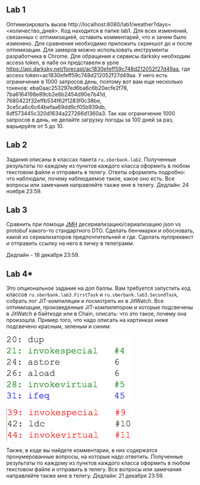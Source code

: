 ## Lab 1
Оптимизировать вызов http://localhost:8080/lab1/weather?days=<количество_дней>. Код находится в папке lab1. Для всех изменений, связанных с оптимизацией, оставить комментарий, 
что и зачем было изменено. Для сравнения необходимо приложить скриншот до и после оптимизации. Для замеров можно использовать инструменты разработчика
в Chrome. Для обращения к сервисы darksky необходим access token, в лабе он представелн в урле https://api.darksky.net/forecast/ac1830efeff59c748d212052f27d49aa, где access token=ac1830efeff59c748d212052f27d49aa. У него есть ограничение в 1000 запросов день, поэтому вот вам еще несколько токенов: eba0aac253297ed6ba6c6b20ecfe2f78, 7ba6164198e89cb2e6b2454d90e7b41d, 7680422f32effb534f62f1283f0c38be, 3ce5ca6c6c64befaa69dd9cf05b939db, 6df573445c320d1634a227266d1360a3. Так как ограничение 1000 запросов в день, не делайте загрузку погоды за 100 дней за раз, варьируйте от 5 до 10. 

## Lab 2
Задания описаны в классах пакета `ru.sberbank.lab2`. Полученные результаты по каждому из пунктов каждого класса оформить в любом текстовом файле и отправить в телегу. Ответы оформлять подробно: что наблюдали, почему наблюдаемое такое, какое оно есть. Все вопросы или замечания направляйте также мне в телегу. Дедлайн: 24 ноября 23:59. 

## Lab 3
Сравнить при помощи [JMH](https://github.com/openjdk/jmh) десериализацию/сериализацию json vs protobuf какого-то стандартного DTO.
Сделать бенчмарки и обосновать, какой из сериализаторов предпочтительней и где.
Сделать пуллреквест и отправить ссылку на него в личку в телеграмм.

Дедлайн - 18 декабря 23:59.

## Lab 4*
Это опциональное задание на доп баллы. 
Вам требуется запустить код классов `ru.sberbank.lab3.FirstTask` и `ru.sberbank.lab3.SecondTask`, собрать лог JIT-компиляции и посмотреть их в JitWatch. Все оптимизации, произведенные JIT-компилятором и которые подсвечены в JitWatch в байткоде или в Chain, описать: что это такое, почему она произошла. Пример того, что надо описать на картинках ниже подсвечено красным, зеленым и синим:

![](res/good.png)

![](res/bad.png)

Также, в коде вы найдете комментарии, в них содержатся пронумерованные вопросы, на которые надо ответить.
Полученные результаты по каждому из пунктов каждого класса оформить в любом текстовом файле и отправить в телегу. Все вопросы или замечания направляйте также мне в телегу. Дедлайн: 21 декабря 23:59.
